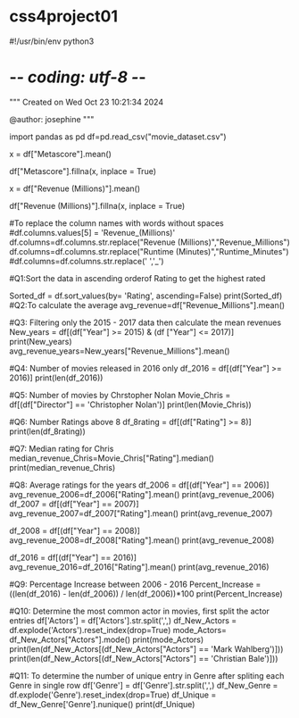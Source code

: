# css4project01
#!/usr/bin/env python3
# -*- coding: utf-8 -*-
"""
Created on Wed Oct 23 10:21:34 2024

@author: josephine
"""

import pandas as pd
df=pd.read_csv("movie_dataset.csv")

x = df["Metascore"].mean()

df["Metascore"].fillna(x, inplace = True)

x = df["Revenue (Millions)"].mean()

df["Revenue (Millions)"].fillna(x, inplace = True)

#To replace the column names with words without spaces
#df.columns.values[5] = 'Revenue_(Millions)'
df.columns=df.columns.str.replace("Revenue (Millions)","Revenue_Millions")
df.columns=df.columns.str.replace("Runtime (Minutes)","Runtime_Minutes")
#df.columns=df.columns.str.replace(' ','_')


#Q1:Sort the data in ascending orderof Rating to get the highest rated

Sorted_df = df.sort_values(by= 'Rating', ascending=False)
print(Sorted_df)
#Q2:To calculate the average
avg_revenue=df["Revenue_Millions"].mean()

#Q3: Filtering only the 2015 - 2017 data then calculate the mean revenues
New_years = df[(df["Year"] >= 2015) & (df ["Year"] <= 2017)]
print(New_years)
avg_revenue_years=New_years["Revenue_Millions"].mean()

#Q4: Number of movies released in 2016 only
df_2016 =  df[(df["Year"] >= 2016)]
print(len(df_2016))

#Q5: Number of movies by Chrstopher Nolan
Movie_Chris = df[(df["Director"] == 'Christopher Nolan')]
print(len(Movie_Chris))

#Q6: Number Ratings above 8
df_8rating = df[(df["Rating"] >= 8)]
print(len(df_8rating))

#Q7: Median rating for Chris
median_revenue_Chris=Movie_Chris["Rating"].median()
print(median_revenue_Chris)

#Q8: Average ratings for the years
df_2006 =  df[(df["Year"] == 2006)]
avg_revenue_2006=df_2006["Rating"].mean()
print(avg_revenue_2006)
df_2007 =  df[(df["Year"] == 2007)]
avg_revenue_2007=df_2007["Rating"].mean()
print(avg_revenue_2007)

df_2008 =  df[(df["Year"] == 2008)]
avg_revenue_2008=df_2008["Rating"].mean()
print(avg_revenue_2008)

df_2016 =  df[(df["Year"] == 2016)]
avg_revenue_2016=df_2016["Rating"].mean()
print(avg_revenue_2016)

#Q9: Percentage Increase between 2006 - 2016
Percent_Increase = ((len(df_2016) - len(df_2006)) / len(df_2006))*100
print(Percent_Increase)

#Q10: Determine the most common actor in movies, first split the actor entries
df['Actors'] = df['Actors'].str.split(',',)
df_New_Actors = df.explode('Actors').reset_index(drop=True)
mode_Actors= df_New_Actors["Actors"].mode()
print(mode_Actors)
print(len(df_New_Actors[(df_New_Actors["Actors"] == 'Mark Wahlberg')]))
print(len(df_New_Actors[(df_New_Actors["Actors"] == 'Christian Bale')]))

#Q11: To determine the number of unique entry in Genre after spliting each Genre in single row
df['Genre'] = df['Genre'].str.split(',',)
df_New_Genre = df.explode('Genre').reset_index(drop=True)
df_Unique = df_New_Genre['Genre'].nunique()
print(df_Unique)



